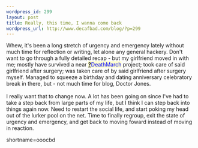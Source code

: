 ```yaml
--- 
wordpress_id: 299
layout: post
title: Really, this time, I wanna come back
wordpress_url: http://www.decafbad.com/blog/?p=299
---
```

Whew, it's been a long stretch of urgency and emergency lately without much time for reflection or writing, let alone any general hackery.  Don't want to go through a fully detailed recap - but my girlfriend moved in with me; mostly have survived a near <span style='background : #FFFFCE;'><a href="http://www.decafbad.com/twiki/bin/edit/Main/DeathMarch?topicparent=Main.FilterData"><b>?</b></a><font color="#0000FF">DeathMarch</font></span> project; took care of said girlfriend after surgery; was taken care of by said girlfriend after surgery myself.  Managed to squeeze a birthday and dating anniversary celebratory break in there, but - not much time for blog, Doctor Jones.
<br /><br />
I really want that to change now.  A lot has been going on since I've had to take a step back from large parts of my life, but I think I can step back into things again now.  Need to restart the social life, and start poking my head out of the lurker pool on the net.  Time to finally regroup, exit the state of urgency and emergency, and get back to moving foward instead of moving in reaction.
<!--more-->
shortname=ooocbd
